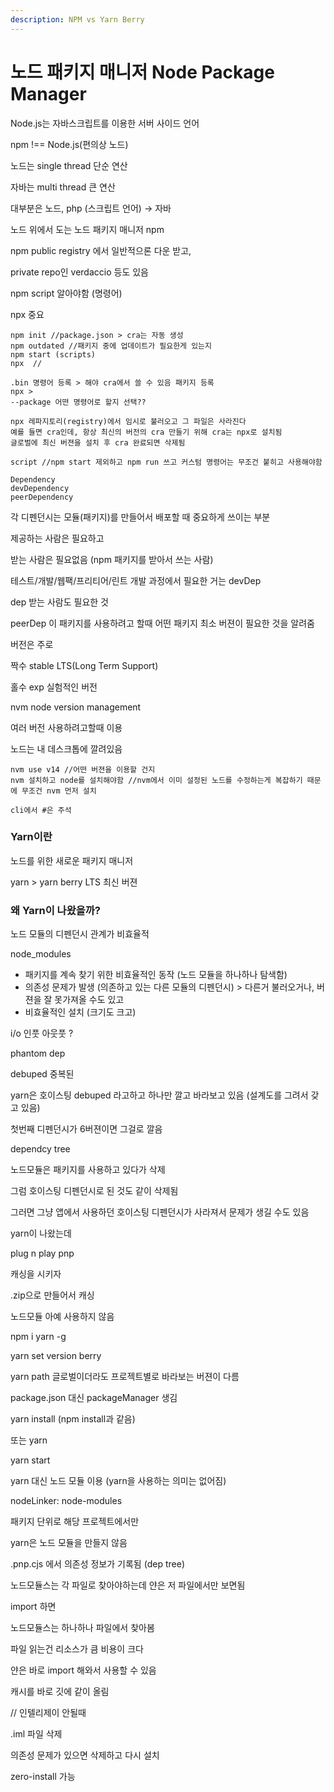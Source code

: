 ```yaml
---
description: NPM vs Yarn Berry
---
```


# 노드 패키지 매니저 Node Package Manager

Node.js는 자바스크립트를 이용한 서버 사이드 언어



npm !== Node.js(편의상 노드)



노드는 single thread 단순 연산

자바는 multi thread 큰 연산



대부분은 노드, php (스크립트 언어) -> 자바



노드 위에서 도는 노드 패키지 매니저 npm



npm public registry 에서 일반적으론 다운 받고,

private  repo인 verdaccio 등도 있음



npm script 알아야함 (명령어)

npx 중요



```
npm init //package.json > cra는 자동 생성
npm outdated //패키지 중에 업데이트가 필요한게 있는지
npm start (scripts)
npx  // 

.bin 명령어 등록 > 해야 cra에서 쓸 수 있음 패키지 등록
npx > 
--package 어떤 명령어로 할지 선택??

npx 레파지토리(registry)에서 임시로 불러오고 그 파일은 사라진다
예를 들면 cra인데, 항상 최신의 버전의 cra 만들기 위해 cra는 npx로 설치됨
글로벌에 최신 버젼을 설치 후 cra 완료되면 삭제됨

script //npm start 제외하고 npm run 쓰고 커스텀 명령어는 무조건 붙히고 사용해야함

```



```
Dependency
devDependency
peerDependency
```

각 디펜던시는 모듈(패키지)를 만들어서 배포할 때 중요하게 쓰이는 부분

제공하는 사람은 필요하고

받는 사람은 필요없음 (npm 패키지를 받아서 쓰는 사람)



테스트/개발/웹팩/프리티어/린트 개발 과정에서 필요한 거는 devDep

dep 받는 사람도 필요한 것

peerDep 이 패키지를 사용하려고 할때 어떤 패키지 최소 버젼이 필요한 것을 알려줌



버전은 주로

짝수 stable LTS(Long Term Support)

홀수 exp 실험적인 버전



nvm node version management

여러 버전 사용하려고할때 이용

노드는 내 데스크톱에 깔려있음

```
nvm use v14 //어떤 버젼을 이용할 건지
nvm 설치하고 node를 설치해야함 //nvm에서 이미 설정된 노드를 수정하는게 복잡하기 때문에 무조건 nvm 먼저 설치

cli에서 #은 주석
```





### Yarn이란

노드를 위한 새로운 패키지 매니저

yarn > yarn berry  LTS 최신 버젼&#x20;



### 왜 Yarn이 나왔을까?

노드 모듈의 디펜던시 관계가 비효율적



node\_modules

* 패키지를 계속 찾기 위한 비효율적인 동작 (노드 모듈을 하나하나 탐색함)
* 의존성 문제가 발생 (의존하고 있는 다른 모듈의 디펜던시) > 다른거 불러오거나, 버젼을 잘 못가져올 수도 있고
* 비효율적인 설치 (크기도 크고)



i/o 인풋 아웃풋 ?&#x20;



phantom dep

debuped 중복된

yarn은 호이스팅 debuped 라고하고 하나만 깔고 바라보고 있음 (설계도를 그려서 갖고 있음)

첫번째 디펜던시가 6버젼이면 그걸로 깔음

dependcy tree



노드모듈은 패키지를 사용하고 있다가 삭제

그럼 호이스팅 디펜던시로 된 것도 같이 삭제됨

그러면 그냥 앱에서 사용하던 호이스팅 디펜던시가 사라져서 문제가 생길 수도 있음



yarn이 나왔는데

plug n play pnp



캐싱을 시키자

.zip으로 만들어서 캐싱

노드모듈  아예 사용하지 않음

npm i yarn -g

yarn set version berry&#x20;

yarn path 글로벌이더라도 프로젝트별로 바라보는 버젼이 다름

package.json 대신 packageManager 생김



yarn install (npm install과 같음)

또는 yarn



yarn start



yarn 대신 노드 모듈 이용 (yarn을 사용하는 의미는 없어짐)

nodeLinker: node-modules



패키지 단위로 해당 프로젝트에서만

yarn은 노드 모듈을 만들지 않음



.pnp.cjs 에서 의존성 정보가 기록됨 (dep tree)

노드모듈스는 각 파일로 찾아야하는데 얀은 저 파일에서만 보면됨



import 하면

노드모듈스는 하나하나 파일에서 찾아봄

파일 읽는건 리소스가 큼 비용이 크다



얀은 바로 import 해와서 사용할 수 있음



캐시를 바로 깃에 같이 올림



// 인텔리제이 안될때

.iml 파일 삭제



의존성 문제가 있으면 삭제하고 다시 설치



zero-install 가능









